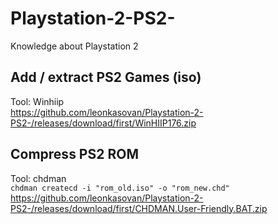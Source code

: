 # Playstation-2-PS2-
Knowledge about Playstation 2

## Add / extract PS2 Games (iso)
Tool: Winhiip  
https://github.com/leonkasovan/Playstation-2-PS2-/releases/download/first/WinHIIP176.zip  

## Compress PS2 ROM
Tool: chdman  
`chdman createcd -i "rom_old.iso" -o "rom_new.chd"`  
https://github.com/leonkasovan/Playstation-2-PS2-/releases/download/first/CHDMAN.User-Friendly.BAT.zip  
